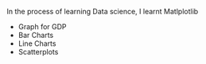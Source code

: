 In the process of learning Data science, I learnt Matlplotlib

- Graph for GDP
- Bar Charts
- Line Charts
- Scatterplots
